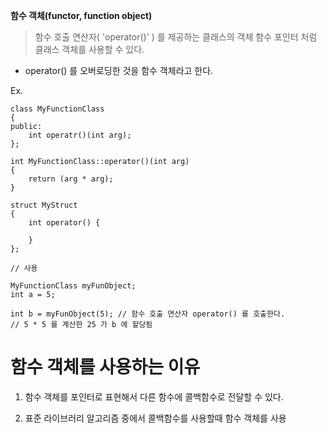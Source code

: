 

**함수 객체(functor, function object)**
> 함수 호출 연산자( 'operator()' ) 를 제공하는 클래스의 객체
> 함수 포인터 처럼 클래스 객체를 사용할 수 있다.

- operator() 를 오버로딩한 것을 함수 객체라고 한다.

Ex.

```
class MyFunctionClass
{
public:
	int operatr()(int arg);
};

int MyFunctionClass::operator()(int arg)
{
	return (arg * arg);
}

struct MyStruct
{
	int operator() {

	}
};

// 사용

MyFunctionClass myFunObject;
int a = 5;

int b = myFunObject(5);	// 함수 호출 연산자 operator() 를 호출한다.
// 5 * 5 를 계산한 25 가 b 에 할당됨
```

# 함수 객체를 사용하는 이유

1. 함수 객체를 포인터로 표현해서 다른 함수에 콜백함수로 전달할 수 있다.

2. 표준 라이브러리 알고리즘 중에서 콜백함수를 사용할때 함수 객체를 사용
